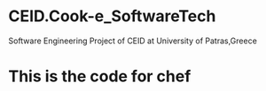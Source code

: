 # CEID.Cook-e_SoftwareTech
Software Engineering Project of CEID at University of Patras,Greece

# This is the code for chef

